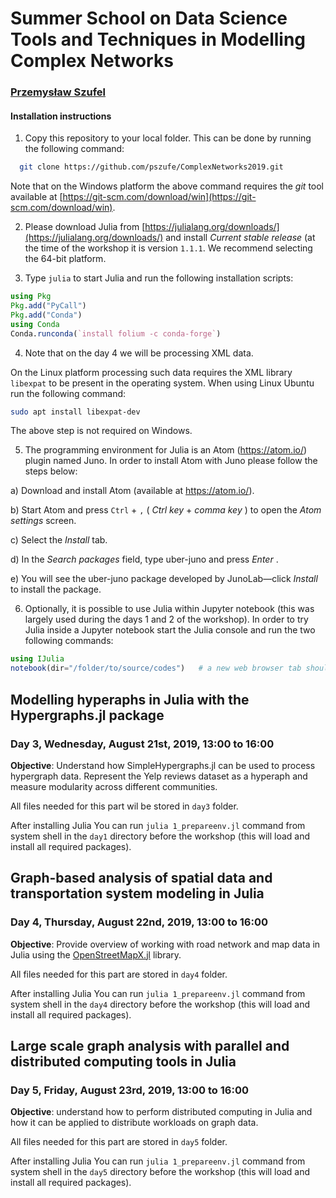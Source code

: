 # Summer School on Data Science Tools and Techniques in Modelling Complex Networks

### [Przemysław Szufel](https://szufel.pl/en/)

#### Installation instructions

1. Copy this repository to your local folder. This can be done by running the following command:

```bash
  git clone https://github.com/pszufe/ComplexNetworks2019.git
  ```
  Note that on the Windows platform the above command requires the *git* tool available at [https://git-scm.com/download/win](https://git-scm.com/download/win).

2. Please download Julia from [https://julialang.org/downloads/](https://julialang.org/downloads/) and install 
*Current stable release* (at the time of the workshop it is version `1.1.1`. We recommend selecting the 64-bit platform.

3. Type `julia` to start Julia and run the following installation scripts:

  ```julia
  using Pkg
  Pkg.add("PyCall")
  Pkg.add("Conda")
  using Conda
  Conda.runconda(`install folium -c conda-forge`)
  ```

4. Note that on the day 4 we will be processing XML data. 

  On the Linux platform processing such data requires the XML library `libexpat` to be present in the operating system.
  When using Linux Ubuntu run the following command:
  ```bash
  sudo apt install libexpat-dev
  ```
  The above step is not required on Windows. 

5. The programming environment for Julia is an Atom (https://atom.io/) plugin named Juno. In order to install Atom with Juno please follow the steps below:

  a)      Download and install Atom (available at https://atom.io/).
  
  b)      Start Atom and press `Ctrl` + `,` ( *Ctrl  key* + *comma key* ) to open the *Atom settings* screen.
  
  c)      Select the *Install* tab.
  
  d)      In the *Search packages* field, type uber-juno and press *Enter* .
  
  e)      You will see the uber-juno package developed by JunoLab—click *Install* to install the package.

6. Optionally, it is possible to use Julia within Jupyter notebook (this was largely used during the days 1 and 2 of the workshop).
In order to try Julia inside a Jupyter notebook start the Julia console and run the two following commands:

  ```julia
  using IJulia
  notebook(dir="/folder/to/source/codes")   # a new web browser tab should open
  ```


## Modelling hyperaphs in Julia with the Hypergraphs.jl package

### Day 3, Wednesday, August 21st, 2019, 13:00 to 16:00

**Objective**: 
Understand how SimpleHypergraphs.jl can be used to process hypergraph data.
Represent the Yelp reviews dataset as a hyperaph and measure modularity across different communities. 

All files needed for this part wil be stored in `day3` folder.

After installing Julia You can run `julia 1_prepareenv.jl` command from system
shell in the `day1` directory before the workshop
(this will load and install all required packages).

## Graph-based analysis of spatial data and transportation system modeling in Julia
### Day 4, Thursday, August 22nd, 2019, 13:00 to 16:00

**Objective**: Provide overview of working with road network and map data in Julia 
using the [OpenStreetMapX.jl](https://github.com/pszufe/OpenStreetMapX.jl/) library.


All files needed for this part are stored in `day4` folder.

After installing Julia You can run `julia 1_prepareenv.jl` command from system
shell in the `day4` directory before the workshop
(this will load and install all required packages).


## Large scale graph analysis with parallel and distributed computing tools in Julia
### Day 5, Friday, August 23rd, 2019, 13:00 to 16:00
**Objective**: understand how to perform distributed computing in Julia and how 
it can be applied to distribute workloads on graph data. 

All files needed for this part are stored in `day5` folder.

After installing Julia You can run `julia 1_prepareenv.jl` command from system
shell in the `day5` directory before the workshop
(this will load and install all required packages).
